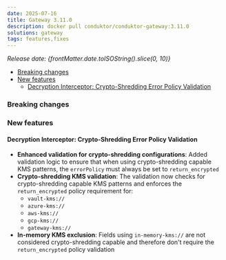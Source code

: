 ```yaml
---
date: 2025-07-16
title: Gateway 3.11.0
description: docker pull conduktor/conduktor-gateway:3.11.0
solutions: gateway
tags: features,fixes
---
```


*Release date: {frontMatter.date.toISOString().slice(0, 10)}*

- [Breaking changes](#breaking-changes)
- [New features](#new-features)
  - [Decryption Interceptor: Crypto-Shredding Error Policy Validation](#decryption-interceptor-crypto-shredding-error-policy-validation)

### Breaking changes

### New features

#### Decryption Interceptor: Crypto-Shredding Error Policy Validation

- **Enhanced validation for crypto-shredding configurations**: Added validation logic to ensure that when using crypto-shredding capable KMS patterns, the `errorPolicy` must always be set to `return_encrypted`
- **Crypto-shredding KMS validation**: The validation now checks for crypto-shredding capable KMS patterns and enforces the `return_encrypted` policy requirement for:
  - `vault-kms://`
  - `azure-kms://`
  - `aws-kms://`
  - `gcp-kms://`
  - `gateway-kms://`
- **In-memory KMS exclusion**: Fields using `in-memory-kms://` are not considered crypto-shredding capable and therefore don't require the `return_encrypted` policy validation


